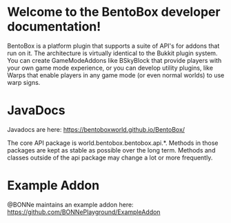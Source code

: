 # Welcome to the BentoBox developer documentation!

BentoBox is a platform plugin that supports a suite of API's for addons that run on it. The architecture is virtually identical to the Bukkit plugin system. You can create GameModeAddons like BSkyBlock that provide players with your own game mode experience, or you can develop utility plugins, like Warps that enable players in any game mode (or even normal worlds) to use warp signs.

# JavaDocs
Javadocs are here: https://bentoboxworld.github.io/BentoBox/

The core API package is world.bentobox.bentobox.api.*. Methods in those packages are kept as stable as possible over the long term. Methods and classes outside of the api package may change a lot or more frequently.

# Example Addon

@BONNe maintains an example addon here: https://github.com/BONNePlayground/ExampleAddon